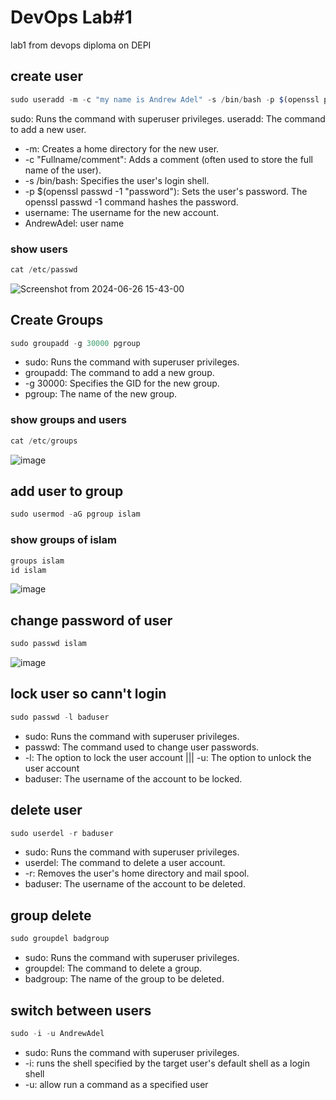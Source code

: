 # DevOps Lab#1
lab1 from devops diploma on DEPI
## create user
```javascript
sudo useradd -m -c "my name is Andrew Adel" -s /bin/bash -p $(openssl passwd -1 "Andrew") AndrewAdel
```
sudo: Runs the command with superuser privileges.
useradd: The command to add a new user.
* -m: Creates a home directory for the new user.
* -c "Fullname/comment": Adds a comment (often used to store the full name of the user).
* -s /bin/bash: Specifies the user's login shell.
* -p $(openssl passwd -1 "password"): Sets the user's password. The openssl passwd -1 command hashes the password.
* username: The username for the new account.
* AndrewAdel: user name

### show users
```javascript
cat /etc/passwd
```
![Screenshot from 2024-06-26 15-43-00](https://github.com/Andrew-Adel/DevOps_Lab1/assets/60392594/382f7729-b82a-432b-8311-309fe2eba6e9)


## Create Groups
```javascript
sudo groupadd -g 30000 pgroup
```
* sudo: Runs the command with superuser privileges.
* groupadd: The command to add a new group.
* -g 30000: Specifies the GID for the new group.
* pgroup: The name of the new group.

### show groups and users
```javascript
cat /etc/groups 
```

![image](https://github.com/Andrew-Adel/DevOps_Lab1/assets/60392594/ad2aa332-7b0d-4b88-9073-99b4e8a43481)

## add user to group
```javascript
sudo usermod -aG pgroup islam
```

### show groups of islam
```javascript
groups islam
id islam
```
![image](https://github.com/Andrew-Adel/DevOps_Lab1/assets/60392594/59a6932c-cb64-46a8-9f07-b0dc6a9701f2)

## change password of user
```javascript
sudo passwd islam
```
![image](https://github.com/Andrew-Adel/DevOps_Lab1/assets/60392594/0396cf1f-46d8-431d-ba81-f319a9d7f351)

## lock user so cann't login
```javascript
sudo passwd -l baduser
```
* sudo: Runs the command with superuser privileges.
* passwd: The command used to change user passwords.
* -l: The option to lock the user account ||| -u: The option to unlock the user account 
* baduser: The username of the account to be locked.

##  delete user
```javascript
sudo userdel -r baduser
```
* sudo: Runs the command with superuser privileges.
* userdel: The command to delete a user account.
* -r: Removes the user's home directory and mail spool.
* baduser: The username of the account to be deleted.

## group delete
```javascript
sudo groupdel badgroup
```
* sudo: Runs the command with superuser privileges.
* groupdel: The command to delete a group.
* badgroup: The name of the group to be deleted.

## switch between users
```javascript
sudo -i -u AndrewAdel
```
* sudo: Runs the command with superuser privileges.
* -i: runs the shell specified by the target user's default shell as a login shell
* -u: allow run a command as a specified user
